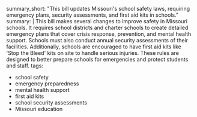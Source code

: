 summary_short: "This bill updates Missouri's school safety laws, requiring emergency plans, security assessments, and first aid kits in schools."
summary: |
  This bill makes several changes to improve safety in Missouri schools. It requires school districts and charter schools to create detailed emergency plans that cover crisis response, prevention, and mental health support. Schools must also conduct annual security assessments of their facilities. Additionally, schools are encouraged to have first aid kits like 'Stop the Bleed' kits on site to handle serious injuries. These rules are designed to better prepare schools for emergencies and protect students and staff.
tags:
  - school safety
  - emergency preparedness
  - mental health support
  - first aid kits
  - school security assessments
  - Missouri education
